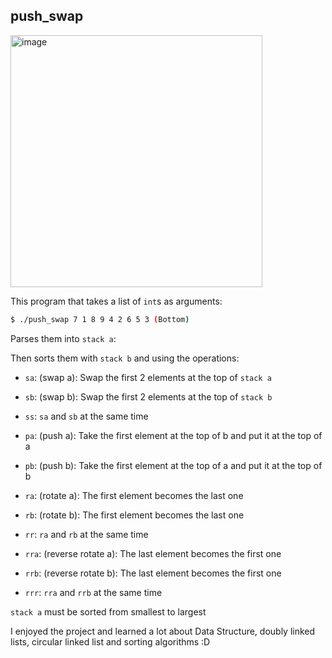 ## push_swap

<img width="403" alt="image" src="https://user-images.githubusercontent.com/81334995/179250784-b24718ed-c5d9-4784-b9c3-b97f82d3ac73.png">

This program that takes a list of `int`s as arguments:

```bash
$ ./push_swap 7 1 8 9 4 2 6 5 3 (Bottom)
```

Parses them into `stack a`:

Then sorts them with `stack b` and using the operations:

- `sa`: (swap a): Swap the first 2 elements at the top of `stack a`

- `sb`: (swap b): Swap the first 2 elements at the top of `stack b`

- `ss`: `sa` and `sb` at the same time

- `pa`: (push a): Take the first element at the top of b and put it at the top of a

- `pb`: (push b): Take the first element at the top of a and put it at the top of b

- `ra`: (rotate a): The first element becomes the last one

- `rb`: (rotate b): The first element becomes the last one

- `rr`: `ra` and `rb` at the same time

- `rra`: (reverse rotate a): The last element becomes the first one

- `rrb`: (reverse rotate b): The last element becomes the first one

- `rrr`: `rra` and `rrb` at the same time

`stack a` must be sorted from smallest to largest

I enjoyed the project and learned a lot about Data Structure, doubly linked lists, circular linked list and sorting algorithms :D

